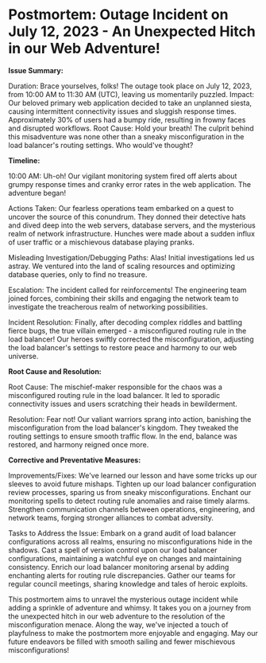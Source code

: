 # Postmortem: Outage Incident on July 12, 2023 - An Unexpected Hitch in our Web Adventure!

**Issue Summary:**

Duration: Brace yourselves, folks! The outage took place on July 12, 2023, from 10:00 AM to 11:30 AM (UTC), leaving us momentarily puzzled.
Impact: Our beloved primary web application decided to take an unplanned siesta, causing intermittent connectivity issues and sluggish response times. Approximately 30% of users had a bumpy ride, resulting in frowny faces and disrupted workflows.
Root Cause: Hold your breath! The culprit behind this misadventure was none other than a sneaky misconfiguration in the load balancer's routing settings. Who would've thought?

**Timeline:**

10:00 AM: Uh-oh! Our vigilant monitoring system fired off alerts about grumpy response times and cranky error rates in the web application. The adventure began!

Actions Taken: Our fearless operations team embarked on a quest to uncover the source of this conundrum. They donned their detective hats and dived deep into the web servers, database servers, and the mysterious realm of network infrastructure. Hunches were made about a sudden influx of user traffic or a mischievous database playing pranks.

Misleading Investigation/Debugging Paths: Alas! Initial investigations led us astray. We ventured into the land of scaling resources and optimizing database queries, only to find no treasure.

Escalation: The incident called for reinforcements! The engineering team joined forces, combining their skills and engaging the network team to investigate the treacherous realm of networking possibilities.

Incident Resolution: Finally, after decoding complex riddles and battling fierce bugs, the true villain emerged - a misconfigured routing rule in the load balancer! Our heroes swiftly corrected the misconfiguration, adjusting the load balancer's settings to restore peace and harmony to our web universe.

**Root Cause and Resolution:**

Root Cause: The mischief-maker responsible for the chaos was a misconfigured routing rule in the load balancer. It led to sporadic connectivity issues and users scratching their heads in bewilderment.

Resolution: Fear not! Our valiant warriors sprang into action, banishing the misconfiguration from the load balancer's kingdom. They tweaked the routing settings to ensure smooth traffic flow. In the end, balance was restored, and harmony reigned once more.

**Corrective and Preventative Measures:**

Improvements/Fixes: We've learned our lesson and have some tricks up our sleeves to avoid future mishaps.
Tighten up our load balancer configuration review processes, sparing us from sneaky misconfigurations.
Enchant our monitoring spells to detect routing rule anomalies and raise timely alarms.
Strengthen communication channels between operations, engineering, and network teams, forging stronger alliances to combat adversity.

Tasks to Address the Issue:
Embark on a grand audit of load balancer configurations across all realms, ensuring no misconfigurations hide in the shadows.
Cast a spell of version control upon our load balancer configurations, maintaining a watchful eye on changes and maintaining consistency.
Enrich our load balancer monitoring arsenal by adding enchanting alerts for routing rule discrepancies.
Gather our teams for regular council meetings, sharing knowledge and tales of heroic exploits.

This postmortem aims to unravel the mysterious outage incident while adding a sprinkle of adventure and whimsy. It takes you on a journey from the unexpected hitch in our web adventure to the resolution of the misconfiguration menace. Along the way, we've injected a touch of playfulness to make the postmortem more enjoyable and engaging. May our future endeavors be filled with smooth sailing and fewer mischievous misconfigurations!